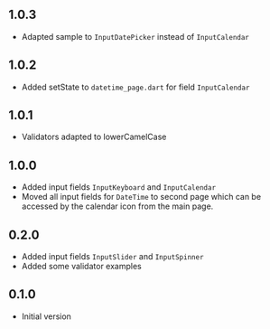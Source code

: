 ## 1.0.3

- Adapted sample to `InputDatePicker` instead of `InputCalendar`

## 1.0.2

- Added setState to `datetime_page.dart` for field `InputCalendar`

## 1.0.1

- Validators adapted to lowerCamelCase

## 1.0.0

- Added input fields `InputKeyboard` and `InputCalendar`
- Moved all input fields for `DateTime` to second page which
 can be accessed by the calendar icon from the main page. 

## 0.2.0

- Added input fields `InputSlider` and `InputSpinner`
- Added some validator examples

## 0.1.0

- Initial version
